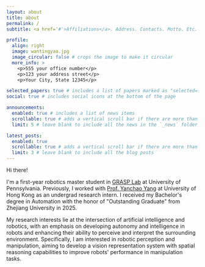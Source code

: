 ```yaml
---
layout: about
title: about
permalink: /
subtitle: <a href='#'>Affiliations</a>. Address. Contacts. Motto. Etc.

profile:
  align: right
  image: wantingyao.jpg
  image_circular: false # crops the image to make it circular
  more_info: >
    <p>555 your office number</p>
    <p>123 your address street</p>
    <p>Your City, State 12345</p>

selected_papers: true # includes a list of papers marked as "selected={true}"
social: true # includes social icons at the bottom of the page

announcements:
  enabled: true # includes a list of news items
  scrollable: true # adds a vertical scroll bar if there are more than 3 news items
  limit: 5 # leave blank to include all the news in the `_news` folder

latest_posts:
  enabled: true
  scrollable: true # adds a vertical scroll bar if there are more than 3 new posts items
  limit: 3 # leave blank to include all the blog posts
---
```


Hi there!

I'm a first-year robotics master student in [GRASP Lab](https://www.grasp.upenn.edu/) at University of Pennsylvania. Previously, I worked with [Prof. Yanchao Yang](https://yanchaoyang.github.io/) at University of Hong Kong as an undergrad research intern. I received my Bachelor's degree in Automation with the honor of "Outstanding Graduate" from Zhejiang University in 2025.

My research interests lie at the intersection of artificial intelligence and robotics, with an emphasis on developing autonomy and intelligence in robots and enhancing their ability to perceive and interpret the surrounding environment. Specifically, I am interested in robotic perception and manipulation, aiming to develop a vision representation system with spatial reasoning capabilities to improve robots' performance in manipulation tasks.

<!-- Put your address / P.O. box / other info right below your picture. You can also disable any of these elements by editing `profile` property of the YAML header of your `_pages/about.md`. Edit `_bibliography/papers.bib` and Jekyll will render your [publications page](/al-folio/publications/) automatically. -->

<!-- Link to your social media connections, too. This theme is set up to use [Font Awesome icons](https://fontawesome.com/) and [Academicons](https://jpswalsh.github.io/academicons/), like the ones below. Add your Facebook, Twitter, LinkedIn, Google Scholar, or just disable all of them. -->
